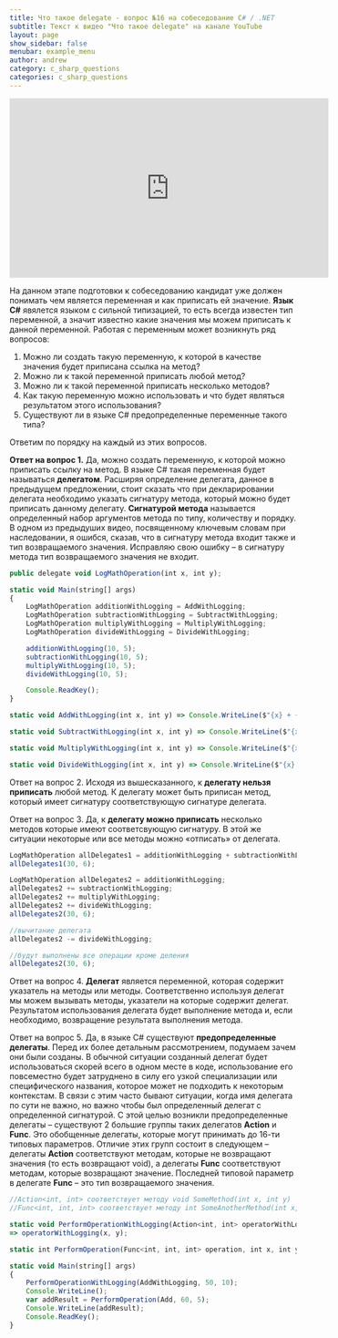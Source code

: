 ```yaml
---
title: Что такое delegate - вопрос №16 на собеседование C# / .NET
subtitle: Текст к видео "Что такое delegate" на канале YouTube
layout: page
show_sidebar: false
menubar: example_menu
author: andrew
category: c_sharp_questions
categories: c_sharp_questions
---
```


<center>
<iframe width="560" height="315" src="https://www.youtube.com/embed/Zi2Ne9iZlGU"  
frameborder="0" allow="accelerometer; autoplay; 
encrypted-media; gyroscope; picture-in-picture" allowfullscreen></iframe>
</center>

На данном этапе подготовки к собеседованию кандидат уже должен понимать чем является переменная и как приписать ей значение. **Язык C#** явялется языком с сильной типизацией, 
то есть всегда известен тип переменной, а значит известно какие значения мы можем приписать к данной переменной. Работая с переменным может возникнуть ряд вопросов:

1.	Можно ли создать такую переменную, к которой в качестве значения будет приписана ссылка на метод?
2.	Можно ли к такой переменной приписать любой метод?
3.	Можно ли к такой переменной приписать несколько методов?
4.	Как такую переменную можно использовать и что будет являться результатом этого использования?
5.	Существуют ли в языке C# предопределенные переменные такого типа?

Ответим по порядку на каждый из этих вопросов.

**Ответ на вопрос 1.** Да, можно создать переменную, к которой можно приписать ссылку на метод. В языке C# такая переменная будет называться **делегатом**. Расширяя определение делегата, данное в 
предыдущем предложении, стоит сказать что при декларировании делегата необходимо указать сигнатуру метода, который можно будет приписать данному делегату. **Сигнатурой метода** 
называется определенный набор аргументов метода по типу, количеству и порядку. В одном из предыдуших видео, посвященному ключевым словам при наследовании, я ошибся, сказав, 
что в сигнатуру метода входит также и тип возвращаемого значения. Исправляю свою ошибку – в сигнатуру метода тип возвращаемого значения не входит.

```javascript
public delegate void LogMathOperation(int x, int y);

static void Main(string[] args)
{
	LogMathOperation additionWithLogging = AddWithLogging;
	LogMathOperation subtractionWithLogging = SubtractWithLogging;
	LogMathOperation multiplyWithLogging = MultiplyWithLogging;
	LogMathOperation divideWithLogging = DivideWithLogging;

	additionWithLogging(10, 5);
	subtractionWithLogging(10, 5);
	multiplyWithLogging(10, 5);
	divideWithLogging(10, 5);

	Console.ReadKey();
}

static void AddWithLogging(int x, int y) => Console.WriteLine($"{x} + {y} = {x + y}");

static void SubtractWithLogging(int x, int y) => Console.WriteLine($"{x} - {y} = {x - y}");

static void MultiplyWithLogging(int x, int y) => Console.WriteLine($"{x} * {y} = {x * y}");

static void DivideWithLogging(int x, int y) => Console.WriteLine($"{x} / {y} = {(y == 0 ? 0 : x / y)}");
```

Ответ на вопрос 2. Исходя из вышесказанного, к **делегату нельзя приписать** любой метод. К делегату может быть приписан метод, который имеет сигнатуру соответствующую сигнатуре делегата.

Ответ на вопрос 3. Да, к **делегату можно приписать** несколько методов которые имеют соответсвующую сигнатуру. В этой же ситуации некоторые или все методы можно «отписать» от делегата.

```javascript
LogMathOperation allDelegates1 = additionWithLogging + subtractionWithLogging + multiplyWithLogging + divideWithLogging;
allDelegates1(30, 6);

LogMathOperation allDelegates2 = additionWithLogging;
allDelegates2 += subtractionWithLogging;
allDelegates2 += multiplyWithLogging;
allDelegates2 += divideWithLogging;
allDelegates2(30, 6);

//вычитание делегата
allDelegates2 -= divideWithLogging;

//будут выполнены все операции кроме деления
allDelegates2(30, 6); 
```

Ответ на вопрос 4. **Делегат** является переменной, которая содержит указатель на методы или методы. Соответственно используя делегат мы можем вызывать методы, указатели на которые содержит делегат. 
Результатом использования делегата будет выполнение метода и, если необходимо, возвращение результата выполнения метода.

Ответ на вопрос 5. Да, в языке C# существуют **предопределенные делегаты**. Перед их более детальным рассмотрением, подумаем зачем они были созданы. В обычной ситуации созданный делегат будет 
использоваться скорей всего в одном месте в коде, использование его повсеместно будет затруднено в силу его узкой специализации или специфического названия, которое может 
не подходить к некоторым контекстам. В связи с этим часто бывают ситуации, когда имя делегата по сути не важно, но важно чтобы был определенный делегат с определенной 
сигнатурой. С этой целью возникли  предопределенные делегаты – существуют 2 большие группы таких делегатов **Action** и **Func**. Это обобщенные делегаты, которые могут принимать 
до 16-ти типовых параметров. Отличие этих групп состоит в следующем – делегаты **Action** соответствуют методам, которые не возвращают значения (то есть возвращают void), а 
делегаты **Func** соответствуют методам, которые возвращают значение. Последней типовой параметр в делегате **Func** – это тип возвращаемого значения.

```javascript
//Action<int, int> соответствует методу void SomeMethod(int x, int y)
//Func<int, int, int> соответствует методу int SomeAnotherMethod(int x, int y)

static void PerformOperationWithLogging(Action<int, int> operatorWithLogging, int x, int y) 
=> operatorWithLogging(x, y);

static int PerformOperation(Func<int, int, int> operation, int x, int y) => operation (x, y);

static void Main(string[] args)
{
	PerformOperationWithLogging(AddWithLogging, 50, 10);
	Console.WriteLine();
	var addResult = PerformOperation(Add, 60, 5);
	Console.WriteLine(addResult);
	Console.ReadKey();
}
```


 